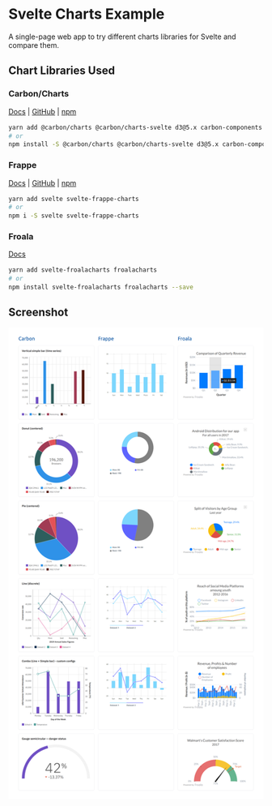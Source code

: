 # Svelte Charts Example
A single-page web app to try different charts libraries for Svelte and compare them.

## Chart Libraries Used

### Carbon/Charts

[Docs](https://carbon-design-system.github.io/carbon-charts/?path=/story/docs--welcome) | [GitHub](https://github.com/carbon-design-system/carbon-charts#readme) | [npm](https://www.npmjs.com/package/@carbon/charts-svelte)

```bash
yarn add @carbon/charts @carbon/charts-svelte d3@5.x carbon-components
# or
npm install -S @carbon/charts @carbon/charts-svelte d3@5.x carbon-components
```

### Frappe
[Docs](https://frappe.io/charts/docs) | [GitHub](https://github.com/himynameisdave/svelte-frappe-charts#readme) | [npm](https://www.npmjs.com/package/svelte-frappe-charts)

```bash
yarn add svelte svelte-frappe-charts
# or
npm i -S svelte svelte-frappe-charts
```

### Froala
[Docs](https://froala.com/charts/docs/frameworks/svelte/)

```bash
yarn add svelte-froalacharts froalacharts
# or
npm install svelte-froalacharts froalacharts --save
```

## Screenshot
![screenshot](./samples/home.png)